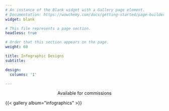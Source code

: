 ```yaml
---
# An instance of the Blank widget with a Gallery page element.
# Documentation: https://wowchemy.com/docs/getting-started/page-builder/
widget: blank

# This file represents a page section.
headless: true

# Order that this section appears on the page.
weight: 60

title: Infographic Designs
subtitle: 

design:
  columns: '1'

---
```


<p style="text-align: center;">Available for commissions</p>

{{< gallery album="infographics" >}}
